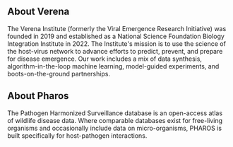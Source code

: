 ## About Verena

The Verena Institute (formerly the Viral Emergence Research Initiative) was founded in 2019 and established as a National Science Foundation Biology Integration Institute in 2022. The Institute's mission is to use the science of the host-virus network to advance efforts to predict, prevent, and prepare for disease emergence. Our work includes a mix of data synthesis, algorithm-in-the-loop machine learning, model-guided experiments, and boots-on-the-ground partnerships. 

## About Pharos

The Pathogen Harmonized Surveillance database is an open-access atlas of wildlife disease data. Where comparable databases exist for free-living organisms and occasionally include data on micro-organisms, PHAROS is built specifically for host-pathogen interactions. 